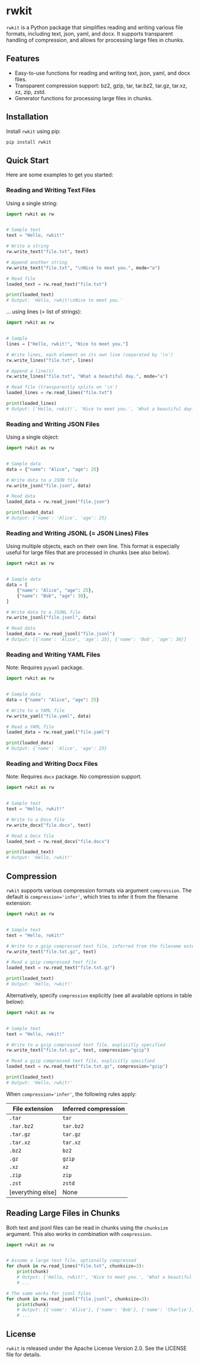# rwkit

`rwkit` is a Python package that simplifies reading and writing various file formats, including text, json, yaml, and docx. It supports transparent handling of compression, and allows for processing large files in chunks.

## Features

-   Easy-to-use functions for reading and writing text, json, yaml, and docx files.
-   Transparent compression support: bz2, gzip, tar, tar.bz2, tar.gz, tar.xz, xz, zip, zstd.
-   Generator functions for processing large files in chunks.

## Installation

Install `rwkit` using pip:

```bash
pip install rwkit
```

## Quick Start

Here are some examples to get you started:

### Reading and Writing Text Files

Using a single string:

```python
import rwkit as rw


# Sample text
text = "Hello, rwkit!"

# Write a string
rw.write_text("file.txt", text)

# Append another string
rw.write_text("file.txt", "\nNice to meet you.", mode="a")

# Read file
loaded_text = rw.read_text("file.txt")

print(loaded_text)
# Output: 'Hello, rwkit!\nNice to meet you.'
```

... using lines (= list of strings):

```python
import rwkit as rw


# Sample
lines = ["Hello, rwkit!", "Nice to meet you."]

# Write lines, each element on its own line (separated by '\n')
rw.write_lines("file.txt", lines)

# Append a line(s)
rw.write_lines("file.txt", "What a beautiful day.", mode="a")

# Read file (transparently splits on '\n')
loaded_lines = rw.read_lines("file.txt")

print(loaded_lines)
# Output: ['Hello, rwkit!', 'Nice to meet you.', 'What a beautiful day.']
```

### Reading and Writing JSON Files

Using a single object:

```python
import rwkit as rw


# Sample data
data = {"name": "Alice", "age": 25}

# Write data to a JSON file
rw.write_json("file.json", data)

# Read data
loaded_data = rw.read_json("file.json")

print(loaded_data)
# Output: {'name': 'Alice', 'age': 25}
```

### Reading and Writing JSONL (= JSON Lines) Files

Using multiple objects, each on their own line. This format is especially useful for large files that are processed in chunks (see also below).

```python
import rwkit as rw


# Sample data
data = [
    {"name": "Alice", "age": 25},
    {"name": "Bob", "age": 30},
]

# Write data to a JSONL file
rw.write_jsonl("file.jsonl", data)

# Read data
loaded_data = rw.read_jsonl("file.jsonl")
# Output: [{'name': 'Alice', 'age': 25}, {'name': 'Bob', 'age': 30}]
```

### Reading and Writing YAML Files

Note: Requires `pyyaml` package.

```python
import rwkit as rw


# Sample data
data = {"name": "Alice", "age": 25}

# Write to a YAML file
rw.write_yaml("file.yaml", data)

# Read a YAML file
loaded_data = rw.read_yaml("file.yaml")

print(loaded_data)
# Output: {'name': 'Alice', 'age': 25}
```

### Reading and Writing Docx Files

Note: Requires `docx` package. No compression support.

```python
import rwkit as rw


# Sample text
text = "Hello, rwkit!"

# Write to a Docx file
rw.write_docx("file.docx", text)

# Read a Docx file
loaded_text = rw.read_docx("file.docx")

print(loaded_text)
# Output: 'Hello, rwkit!'
```

## Compression

`rwkit` supports various compression formats via argument `compression`. The default is `compression='infer'`, which tries to infer it from the filename extension:

```python
import rwkit as rw


# Sample text
text = "Hello, rwkit!"

# Write to a gzip compressed text file, inferred from the filename extension
rw.write_text("file.txt.gz", text)

# Read a gzip compressed text file
loaded_text = rw.read_text("file.txt.gz")

print(loaded_text)
# Output: 'Hello, rwkit!'
```

Alternatively, specify `compression` explicitly (see all available options in table below):

```python
import rwkit as rw


# Sample text
text = "Hello, rwkit!"

# Write to a gzip compressed text file, explicitly specified
rw.write_text("file.txt.gz", text, compression="gzip")

# Read a gzip compressed text file, explicitly specified
loaded_text = rw.read_text("file.txt.gz", compression="gzip")

print(loaded_text)
# Output: 'Hello, rwkit!'
```

When `compression='infer'`, the following rules apply:

| File extension    | Inferred compression |
| ----------------- | -------------------- |
| `.tar`            | `tar`                |
| `.tar.bz2`        | `tar.bz2`            |
| `.tar.gz`         | `tar.gz`             |
| `.tar.xz`         | `tar.xz`             |
| `.bz2`            | `bz2`                |
| `.gz`             | `gzip`               |
| `.xz`             | `xz`                 |
| `.zip`            | `zip`                |
| `.zst`            | `zstd`               |
| [everything else] | None                 |

## Reading Large Files in Chunks

Both text and jsonl files can be read in chunks using the `chunksize` argument. This
also works in combination with `compression`.

```python
import rwkit as rw


# Assume a large text file, optionally compressed
for chunk in rw.read_lines("file.txt", chunksize=3):
    print(chunk)
    # Output: ['Hello, rwkit!', 'Nice to meet you.', 'What a beautiful day.']
    # ...

# The same works for jsonl files
for chunk in rw.read_jsonl("file.jsonl", chunksize=3):
    print(chunk)
    # Output: [{'name': 'Alice'}, {'name': 'Bob'}, {'name': 'Charlie'}]
    # ...
```

## License

`rwkit` is released under the Apache License Version 2.0. See the LICENSE file for details.
